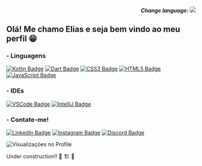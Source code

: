 <h5 align="right"> 
Change language:
<a href="https://github.com/EliasDalvite/EliasDalvite/blob/main/README.en.md">
<img align="rigth" src="https://img.shields.io/badge/lang-en-red.svg">
</a>
</h5>

## Olá! Me chamo Elias e seja bem vindo ao meu perfil 😁

### - Linguagens

[![Kotlin Badge](https://img.shields.io/badge/Kotlin-0095D5?&style=for-the-badge&logo=kotlin&logoColor=white)](https://github.com/EliasDalvite/) [![Dart Badge](https://img.shields.io/badge/Dart-0175C2?style=for-the-badge&logo=dart&logoColor=white)](https://github.com/EliasDalvite/) [![CSS3 Badge](https://img.shields.io/badge/CSS3-1572B6?style=for-the-badge&logo=css3&logoColor=white)](https://github.com/EliasDalvite/) [![HTML5 Badge](https://img.shields.io/badge/HTML5-E34F26?style=for-the-badge&logo=html5&logoColor=white)](https://github.com/EliasDalvite/) [![JavaScript Badge](https://img.shields.io/badge/JavaScript-323330?style=for-the-badge&logo=javascript&logoColor=F7DF1E)](https://github.com/EliasDalvite/)

### - IDEs

[![VSCode Badge](https://img.shields.io/badge/VSCode-0078D4?style=for-the-badge&logo=visual%20studio%20code&logoColor=white)](https://github.com/EliasDalvite/) [![IntelliJ Badge](https://img.shields.io/badge/IntelliJ_IDEA-000000.svg?style=for-the-badge&logo=intellij-idea&logoColor=white)](https://github.com/EliasDalvite/)

### - Contate-me!

[![LinkedIn Badge](https://img.shields.io/badge/LinkedIn-0077B5?style=for-the-badge&logo=linkedin&logoColor=white)](https://github.com/EliasDalvite/) [![Instagram Badge](https://img.shields.io/badge/Instagram-E4405F?style=for-the-badge&logo=instagram&logoColor=white)](https://github.com/EliasDalvite/) [![Discord Badge](https://img.shields.io/badge/Discord-5865F2?style=for-the-badge&logo=discord&logoColor=white)](https://github.com/EliasDalvite/)

![Visualizações no Profile](https://komarev.com/ghpvc/?username=eliasdalvite&theme=)

Under construction!! 👷 🏗️ 👷

<!--- Funcional!!  ![Linguagens mais usadas](https://github-readme-stats.vercel.app/api/top-langs/?username=eliasdalvite) -->
<!--- badges: https://github.com/alexandresanlim/Badges4-README.md-Profile -->
